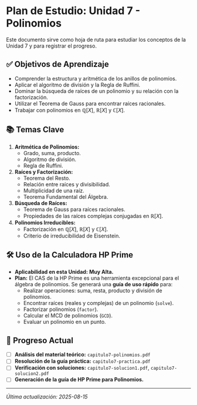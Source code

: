 # Plan de Estudio: Unidad 7 - Polinomios

Este documento sirve como hoja de ruta para estudiar los conceptos de la Unidad 7 y para registrar el progreso.

## ✅ Objetivos de Aprendizaje

- Comprender la estructura y aritmética de los anillos de polinomios.
- Aplicar el algoritmo de división y la Regla de Ruffini.
- Dominar la búsqueda de raíces de un polinomio y su relación con la factorización.
- Utilizar el Teorema de Gauss para encontrar raíces racionales.
- Trabajar con polinomios en $\mathbb{Q}[X]$, $\mathbb{R}[X]$ y $\mathbb{C}[X]$.

## 📚 Temas Clave

1.  **Aritmética de Polinomios:**
    -   Grado, suma, producto.
    -   Algoritmo de división.
    -   Regla de Ruffini.
2.  **Raíces y Factorización:**
    -   Teorema del Resto.
    -   Relación entre raíces y divisibilidad.
    -   Multiplicidad de una raíz.
    -   Teorema Fundamental del Álgebra.
3.  **Búsqueda de Raíces:**
    -   Teorema de Gauss para raíces racionales.
    -   Propiedades de las raíces complejas conjugadas en $\mathbb{R}[X]$.
4.  **Polinomios Irreducibles:**
    -   Factorización en $\mathbb{Q}[X]$, $\mathbb{R}[X]$ y $\mathbb{C}[X]$.
    -   Criterio de irreducibilidad de Eisenstein.

## 🛠️ Uso de la Calculadora HP Prime

-   **Aplicabilidad en esta Unidad:** **Muy Alta.**
-   **Plan:** El CAS de la HP Prime es una herramienta excepcional para el álgebra de polinomios. Se generará una **guía de uso rápido** para:
    -   Realizar operaciones: suma, resta, producto y división de polinomios.
    -   Encontrar raíces (reales y complejas) de un polinomio (`solve`).
    -   Factorizar polinomios (`factor`).
    -   Calcular el MCD de polinomios (`GCD`).
    -   Evaluar un polinomio en un punto.

## 📝 Progreso Actual

-   [ ] **Análisis del material teórico:** `capitulo7-polinomios.pdf`
-   [ ] **Resolución de la guía práctica:** `capitulo7-practica.pdf`
-   [ ] **Verificación con soluciones:** `capitulo7-solucion1.pdf`, `capitulo7-solucion2.pdf`
-   [ ] **Generación de la guía de HP Prime para Polinomios.**

---
*Última actualización: 2025-08-15*
